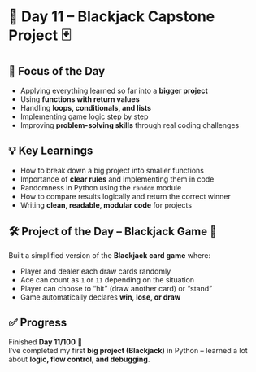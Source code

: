 # 🚀 Day 11 – Blackjack Capstone Project 🃏  

## 📌 Focus of the Day  
- Applying everything learned so far into a **bigger project**  
- Using **functions with return values**  
- Handling **loops, conditionals, and lists**  
- Implementing game logic step by step  
- Improving **problem-solving skills** through real coding challenges  

## 💡 Key Learnings  
- How to break down a big project into smaller functions  
- Importance of **clear rules** and implementing them in code  
- Randomness in Python using the `random` module  
- How to compare results logically and return the correct winner  
- Writing **clean, readable, modular code** for projects  

## 🛠 Project of the Day – Blackjack Game 🎲  
Built a simplified version of the **Blackjack card game** where:  
- Player and dealer each draw cards randomly  
- Ace can count as `1` or `11` depending on the situation  
- Player can choose to “hit” (draw another card) or “stand”  
- Game automatically declares **win, lose, or draw**  

## ✅ Progress  
Finished **Day 11/100** 🎉  
I’ve completed my first **big project (Blackjack)** in Python – learned a lot about **logic, flow control, and debugging**.  
